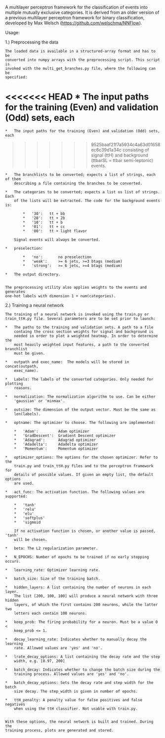 A multilayer perceptron framework for the classification of events into multiple
mutually exclusive categories. It is derived from an older version of a previous 
multilayer perceptron framework for binary classification, developed by Max Welsch
(https://github.com/welschma/NNFlow).

Usage: 

1.) Preprocessing the data

    The loaded data is available in a structured-array format and has to be
    converted into numpy arrays with the preprocessing script. This script is
    invoked with the multi_get_branches.py file, where the following can be
    specified:

    
<<<<<<< HEAD
    * The input paths for the training (Even) and validation (Odd) sets, each
=======
    *   The input paths for the training (Even) and validation (Odd) sets, each
>>>>>>> 9525baaf21f7a5934c4a63d01658ec6c39d1a34c
        consisting of signal (ttH) and background (ttbarSL = ttbar semi-leptonic) 
        events. 

    *   The branchlists to be converted; expects a list of strings, each of them
        describing a file containing the branches to be converted.

    *   The categories to be converted; expects a list os list of strings. Each
        of the lists will be extracted. The code for the background events is: 
            
            *   '30':   tt + bb
            *   '20':   tt + 2b
            *   '10':   tt + b
            *   '01':   tt + cc
            *   '00':   tt + light flavor 

        Signal events will always be converted.

    *   preselection: 
                
            *   'no':       no preselection
            *   'weak':     >= 6 jets, >=3 btags (medium)
            *   'strong':   >= 6 jets, >=4 btags (medium)

    *   The output directory.


    The preprocessing utility also applies weights to the events and generates
    one-hot labels with dimension 1 + num(categories).
    



2.) Training a neural network

    The training of a neural network is invoked using the train.py or
    train_ttH.py file. Several parameters are to be set prior to launch:

    *   The paths to the training and validation sets. A path to a file 
        containg the cross section weights for signal and background is
        needed in order to plot a weighted heatmap. In order to determine the
        most heavily weighted input features, a path to the converted branchlist
        must be given.

    *   outpath and exec_name:  The models will be stored in concat(outpath,
        exec_name). 

    *   Labels: The labels of the converted categories. Only needed for plotting
        reasons.

    *   normalization: The normalization algorithm to use. Can be either
        'gaussian' or 'minmax'.

    *   outsize: The dimension of the output vector. Must be the same as
        len(labels).

    *   optname: The optimizer to choose. The following are implemented:
            
        *   'Adam':         Adam optimizer
        *   'GradDescent':  Gradient Descent optimizer
        *   'Adagrad':      Adagrad optimizer
        *   'Adadelta':     Adadelta optimizer
        *   'Momentum':     Momentum optimizer

    *   optimizer_options: The options for the chosen optimizer. Refer to the 
        train.py and train_ttH.py files and to the perceptron framework for
        details of possible values. If given an empty list, the default options
        are used.

    *   act_func: The activation function. The following values are supported: 
    
        *   'tanh'
        *   'relu'
        *   'elu'
        *   'softplus'
        *   'sigmoid

        If no activation function is chosen, or another value is passed, 'tanh'
        will be chosen.

    *   beta: The L2 regularization parameter.

    *   N_EPOCHS: Number of epochs to be trained if no early stopping occurs.

    *   learning_rate: Optimizer learning rate.

    *   batch_size: Size of the training batch.

    *   hidden_layers: A list containing the number of neurons in each layer.
        The list [200, 100, 100] will produce a neural network with three hidden
        layers, of which the first contains 200 neurons, while the latter two
        letters each contain 100 neurons.

    *   keep_prob: The firing probability for a neuron. Must be a value 0 <
        keep_prob <= 1.

    *   decay_learning_rate: Indicates whether to manually decay the learning
        rate. Allowed values are 'yes' and 'no'.

    *   lrate_decay_options: A list containing the decay rate and the step
        width, e.g. [0.97, 200]

    *   batch_decay: Indicates whether to change the batch size during the
        training process. Allowed values are 'yes' and 'no'.

    *   batch_decay_options: Sets the decay rate and step width for the batch
        size decay. The step_width is given in number of epochs.

    *   ttH_penalty: A penalty value for false positives and false negatives
        when using the ttH classifier. Not usable with train.py.


    With these options, the neural network is built and trained. During the
    training process, plots are generated and stored. 



    
